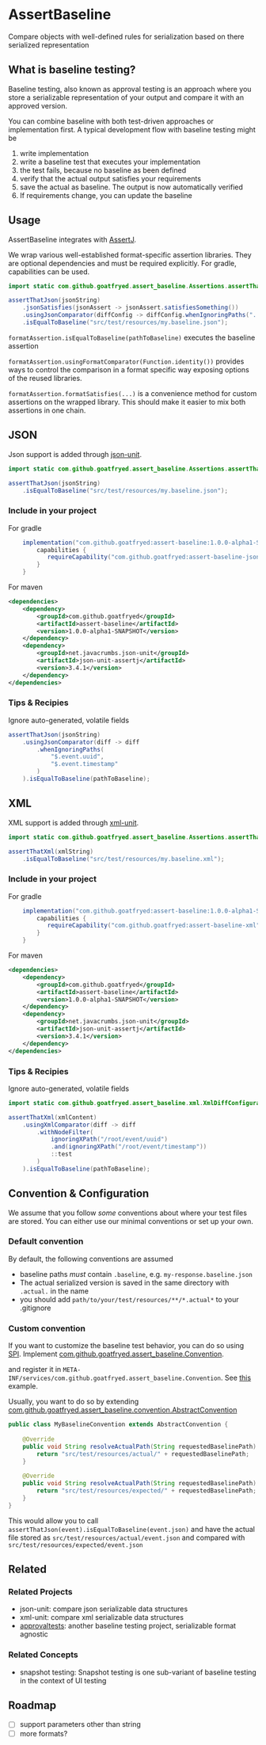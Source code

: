 # AssertBaseline
Compare objects with well-defined rules for serialization based on there serialized representation

## What is baseline testing?
Baseline testing, also known as approval testing is an approach where you store
a serializable representation of your output and compare it with an approved version.

You can combine baseline with both test-driven approaches or implementation first.
A typical development flow with baseline testing might be
1. write implementation
2. write a baseline test that executes your implementation
3. the test fails, because no baseline as been defined
4. verify that the actual output satisfies your requirements
5. save the actual as baseline. The output is now automatically verified
6. If requirements change, you can update the baseline

## Usage
AssertBaseline integrates with [AssertJ](https://github.com/assertj/assertj).

We wrap various well-established format-specific assertion libraries.
They are optional dependencies and must be required explicitly.
For gradle, capabilities can be used.

```java
import static com.github.goatfryed.assert_baseline.Assertions.assertThatJson;

assertThatJson(jsonString)
    .jsonSatisfies(jsonAssert -> jsonAssert.satisfiesSomething())
    .usingJsonComparator(diffConfig -> diffConfig.whenIgnoringPaths("..."))
    .isEqualToBaseline("src/test/resources/my.baseline.json");
```
`formatAssertion.isEqualToBaseline(pathToBaseline)` executes the baseline assertion

`formatAssertion.usingFormatComparator(Function.identity())` provides ways to control the comparison
in a format specific way exposing options of the reused libraries.

`formatAssertion.formatSatisfies(...)` is a convenience method for custom assertions on the wrapped library.
This should make it easier to mix both assertions in one chain.


## JSON
Json support is added through [json-unit](https://github.com/lukas-krecan/JsonUnit).

```java
import static com.github.goatfryed.assert_baseline.Assertions.assertThatJson;

assertThatJson(jsonString)
    .isEqualToBaseline("src/test/resources/my.baseline.json");
```

### Include in your project
For gradle
```groovy
    implementation("com.github.goatfryed:assert-baseline:1.0.0-alpha1-SNAPSHOT") {
        capabilities {
           requireCapability("com.github.goatfryed:assert-baseline-json")
        }
    }
```

For maven
````xml
<dependencies>
    <dependency>
        <groupId>com.github.goatfryed</groupId>
        <artifactId>assert-baseline</artifactId>
        <version>1.0.0-alpha1-SNAPSHOT</version>
    </dependency>
    <dependency>
        <groupId>net.javacrumbs.json-unit</groupId>
        <artifactId>json-unit-assertj</artifactId>
        <version>3.4.1</version>
    </dependency>
</dependencies>
````

### Tips & Recipies
Ignore auto-generated, volatile fields
```java
assertThatJson(jsonString)
    .usingJsonComparator(diff -> diff
        .whenIgnoringPaths(
            "$.event.uuid",
            "$.event.timestamp"
        )
    ).isEqualToBaseline(pathToBaseline);
```

## XML
XML support is added through [xml-unit](https://github.com/xmlunit/xmlunit).

```java
import static com.github.goatfryed.assert_baseline.Assertions.assertThatXml;

assertThatXml(xmlString)
    .isEqualToBaseline("src/test/resources/my.baseline.xml");
```

### Include in your project
For gradle
```groovy
    implementation("com.github.goatfryed:assert-baseline:1.0.0-alpha1-SNAPSHOT") {
        capabilities {
           requireCapability("com.github.goatfryed:assert-baseline-xml")
        }
    }
```

For maven
````xml
<dependencies>
    <dependency>
        <groupId>com.github.goatfryed</groupId>
        <artifactId>assert-baseline</artifactId>
        <version>1.0.0-alpha1-SNAPSHOT</version>
    </dependency>
    <dependency>
        <groupId>net.javacrumbs.json-unit</groupId>
        <artifactId>json-unit-assertj</artifactId>
        <version>3.4.1</version>
    </dependency>
</dependencies>
````

### Tips & Recipies
Ignore auto-generated, volatile fields
```java
import static com.github.goatfryed.assert_baseline.xml.XmlDiffConfiguration.ignoringXPath;

assertThatXml(xmlContent)
    .usingXmlComparator(diff -> diff
        .withNodeFilter(
            ignoringXPath("/root/event/uuid")
            .and(ignoringXPath("/root/event/timestamp"))
            ::test
        )
    ).isEqualToBaseline(pathToBaseline);
```

## Convention & Configuration
We assume that you follow *some* conventions about where your test files are stored.
You can either use our minimal conventions or set up your own.

### Default convention
By default, the following conventions are assumed

- baseline paths *must* contain `.baseline`, e.g. `my-response.baseline.json`
- The actual serialized version is saved in the same directory with `.actual.` in the name
- you should add `path/to/your/test/resources/**/*.actual*` to your .gitignore

### Custom convention
If you want to customize the baseline test behavior, you can do so using [SPI](https://docs.oracle.com/javase/tutorial/sound/SPI-intro.html).
Implement [com.github.goatfryed.assert_baseline.Convention](./src/main/java/com/github/goatfryed/assert_baseline/Convention.java).

and register it in `META-INF/services/com.github.goatfryed.assert_baseline.Convention`.
See [this](./src/testSpi/resources/META-INF/services/com.github.goatfryed.assert_baseline.Convention) example.

Usually, you want to do so by extending
[com.github.goatfryed.assert_baseline.convention.AbstractConvention](./src/main/java/com/github/goatfryed/assert_baseline/convention/AbstractConvention.java)

```java
public class MyBaselineConvention extends AbstractConvention {
    
    @Override
    public void String resolveActualPath(String requestedBaselinePath) {
        return "src/test/resources/actual/" + requestedBaselinePath;
    }
    
    @Override
    public void String resolveActualPath(String requestedBaselinePath) {
        return "src/test/resources/expected/" + requestedBaselinePath;
    }
}
```
This would allow you to call `assertThatJson(event).isEqualToBaseline(event.json)`
and have the actual file stored as `src/test/resources/actual/event.json` and compared with
`src/test/resources/expected/event.json`

## Related
### Related Projects
- json-unit: compare json serializable data structures
- xml-unit: compare xml serializable data structures
- [approvaltests](https://github.com/approvals/approvaltests.java): another baseline testing project, serializable format agnostic

### Related Concepts
- snapshot testing: Snapshot testing is one sub-variant of baseline testing in the context of UI testing

## Roadmap
- [ ] support parameters other than string
- [ ] more formats?